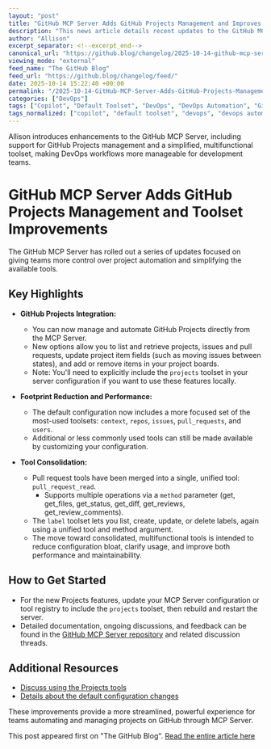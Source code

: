 ```yaml
---
layout: "post"
title: "GitHub MCP Server Adds GitHub Projects Management and Improves Toolset Efficiency"
description: "This news article details recent updates to the GitHub MCP Server, which now allows users to manage GitHub Projects and streamlines its toolset. The update covers new automation capabilities, consolidation of pull request tooling, and the addition of a project management interface, all aimed at making project workflows and server resource usage more efficient."
author: "Allison"
excerpt_separator: <!--excerpt_end-->
canonical_url: "https://github.blog/changelog/2025-10-14-github-mcp-server-now-supports-github-projects-and-more"
viewing_mode: "external"
feed_name: "The GitHub Blog"
feed_url: "https://github.blog/changelog/feed/"
date: 2025-10-14 15:22:40 +00:00
permalink: "/2025-10-14-GitHub-MCP-Server-Adds-GitHub-Projects-Management-and-Improves-Toolset-Efficiency.html"
categories: ["DevOps"]
tags: ["Copilot", "Default Toolset", "DevOps", "DevOps Automation", "GitHub MCP Server", "GitHub Projects", "Label Toolset", "News", "Project Management", "Projects & Issues", "Pull Request Tools", "Server Configuration", "Tool Consolidation", "Workflow Automation"]
tags_normalized: ["copilot", "default toolset", "devops", "devops automation", "github mcp server", "github projects", "label toolset", "news", "project management", "projects and issues", "pull request tools", "server configuration", "tool consolidation", "workflow automation"]
---
```


Allison introduces enhancements to the GitHub MCP Server, including support for GitHub Projects management and a simplified, multifunctional toolset, making DevOps workflows more manageable for development teams.<!--excerpt_end-->

# GitHub MCP Server Adds GitHub Projects Management and Toolset Improvements

The GitHub MCP Server has rolled out a series of updates focused on giving teams more control over project automation and simplifying the available tools.

## Key Highlights

- **GitHub Projects Integration:**
  - You can now manage and automate GitHub Projects directly from the MCP Server.
  - New options allow you to list and retrieve projects, issues and pull requests, update project item fields (such as moving issues between states), and add or remove items in your project boards.
  - Note: You'll need to explicitly include the `projects` toolset in your server configuration if you want to use these features locally.

- **Footprint Reduction and Performance:**
  - The default configuration now includes a more focused set of the most-used toolsets: `context`, `repos`, `issues`, `pull_requests`, and `users`.
  - Additional or less commonly used tools can still be made available by customizing your configuration.

- **Tool Consolidation:**
  - Pull request tools have been merged into a single, unified tool: `pull_request_read`.
    - Supports multiple operations via a `method` parameter (get, get_files, get_status, get_diff, get_reviews, get_review_comments).
  - The `label` toolset lets you list, create, update, or delete labels, again using a unified tool and method argument.
  - The move toward consolidated, multifunctional tools is intended to reduce configuration bloat, clarify usage, and improve both performance and maintainability.

## How to Get Started

- For the new Projects features, update your MCP Server configuration or tool registry to include the `projects` toolset, then rebuild and restart the server.
- Detailed documentation, ongoing discussions, and feedback can be found in the [GitHub MCP Server repository](https://github.com/github/github-mcp-server) and related discussion threads.

## Additional Resources

- [Discuss using the Projects tools](https://github.com/github/github-mcp-server/discussions/1199)
- [Details about the default configuration changes](https://github.com/github/github-mcp-server/discussions/1182)

These improvements provide a more streamlined, powerful experience for teams automating and managing projects on GitHub through MCP Server.

This post appeared first on "The GitHub Blog". [Read the entire article here](https://github.blog/changelog/2025-10-14-github-mcp-server-now-supports-github-projects-and-more)
